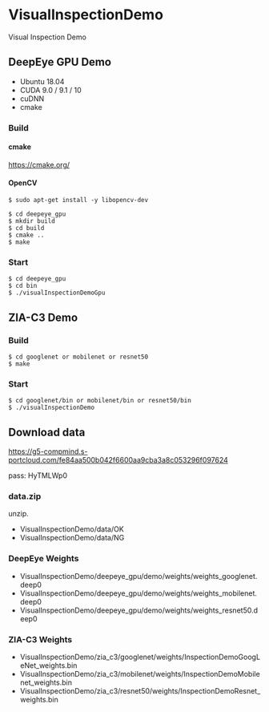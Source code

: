 # VisualInspectionDemo
Visual Inspection Demo

## DeepEye GPU Demo

* Ubuntu 18.04
* CUDA 9.0 / 9.1 / 10
* cuDNN
* cmake

### Build

#### cmake
https://cmake.org/

#### OpenCV
```
$ sudo apt-get install -y libopencv-dev
```

```
$ cd deepeye_gpu
$ mkdir build
$ cd build
$ cmake ..
$ make
```

### Start
```
$ cd deepeye_gpu
$ cd bin
$ ./visualInspectionDemoGpu
```

## ZIA-C3 Demo

### Build
```
$ cd googlenet or mobilenet or resnet50
$ make
```

### Start
```
$ cd googlenet/bin or mobilenet/bin or resnet50/bin
$ ./visualInspectionDemo
```

## Download data

https://g5-compmind.s-portcloud.com/fe84aa500b042f6600aa9cba3a8c053296f097624

pass: HyTMLWp0

### data.zip
unzip.

* VisualInspectionDemo/data/OK
* VisualInspectionDemo/data/NG

### DeepEye Weights
* VisualInspectionDemo/deepeye_gpu/demo/weights/weights_googlenet.deep0
* VisualInspectionDemo/deepeye_gpu/demo/weights/weights_mobilenet.deep0
* VisualInspectionDemo/deepeye_gpu/demo/weights/weights_resnet50.deep0

### ZIA-C3 Weights
* VisualInspectionDemo/zia_c3/googlenet/weights/InspectionDemoGoogLeNet_weights.bin
* VisualInspectionDemo/zia_c3/mobilenet/weights/InspectionDemoMobilenet_weights.bin
* VisualInspectionDemo/zia_c3/resnet50/weights/InspectionDemoResnet_weights.bin


